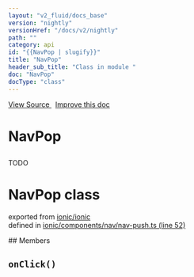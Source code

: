 ```yaml
---
layout: "v2_fluid/docs_base"
version: "nightly"
versionHref: "/docs/v2/nightly"
path: ""
category: api
id: "{{NavPop | slugify}}"
title: "NavPop"
header_sub_title: "Class in module "
doc: "NavPop"
docType: "class"
---
```



<div class="improve-docs">
  <a href='http://github.com/driftyco/ionic2/tree/master/ionic/components/nav/nav-push.ts#L51'>
    View Source
  </a>
  &nbsp;
  <a href='http://github.com/driftyco/ionic2/edit/master/ionic/components/nav/nav-push.ts#L51'>
    Improve this doc
  </a>
</div>




<h1 class="api-title">

  NavPop



</h1>





<p>TODO</p>


<h1 class="class export">NavPop <span class="type">class</span></h1>
<p class="module">exported from <a href='undefined'>ionic/ionic</a><br/>
defined in <a href="https://github.com/driftyco/ionic2/tree/master/ionic/components/nav/nav-push.ts#L52-L79">ionic/components/nav/nav-push.ts (line 52)</a>
</p>
## Members

<div id="onClick"></div>
<h2>
  <code>onClick()</code>

</h2>












